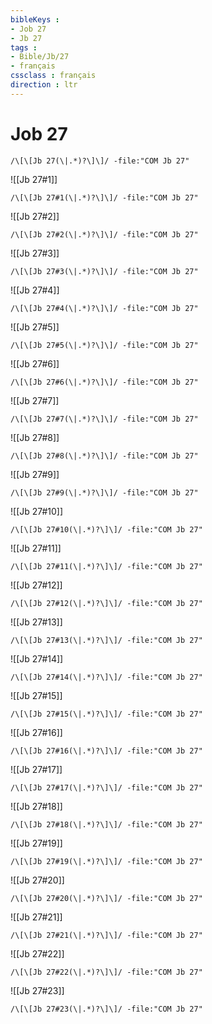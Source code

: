 ```yaml
---
bibleKeys : 
- Job 27
- Jb 27
tags : 
- Bible/Jb/27
- français
cssclass : français
direction : ltr
---
```


# Job 27

```query
/\[\[Jb 27(\|.*)?\]\]/ -file:"COM Jb 27"
```



![[Jb 27#1]]

```query
/\[\[Jb 27#1(\|.*)?\]\]/ -file:"COM Jb 27"
```

![[Jb 27#2]]

```query
/\[\[Jb 27#2(\|.*)?\]\]/ -file:"COM Jb 27"
```

![[Jb 27#3]]

```query
/\[\[Jb 27#3(\|.*)?\]\]/ -file:"COM Jb 27"
```

![[Jb 27#4]]

```query
/\[\[Jb 27#4(\|.*)?\]\]/ -file:"COM Jb 27"
```

![[Jb 27#5]]

```query
/\[\[Jb 27#5(\|.*)?\]\]/ -file:"COM Jb 27"
```

![[Jb 27#6]]

```query
/\[\[Jb 27#6(\|.*)?\]\]/ -file:"COM Jb 27"
```

![[Jb 27#7]]

```query
/\[\[Jb 27#7(\|.*)?\]\]/ -file:"COM Jb 27"
```

![[Jb 27#8]]

```query
/\[\[Jb 27#8(\|.*)?\]\]/ -file:"COM Jb 27"
```

![[Jb 27#9]]

```query
/\[\[Jb 27#9(\|.*)?\]\]/ -file:"COM Jb 27"
```

![[Jb 27#10]]

```query
/\[\[Jb 27#10(\|.*)?\]\]/ -file:"COM Jb 27"
```

![[Jb 27#11]]

```query
/\[\[Jb 27#11(\|.*)?\]\]/ -file:"COM Jb 27"
```

![[Jb 27#12]]

```query
/\[\[Jb 27#12(\|.*)?\]\]/ -file:"COM Jb 27"
```

![[Jb 27#13]]

```query
/\[\[Jb 27#13(\|.*)?\]\]/ -file:"COM Jb 27"
```

![[Jb 27#14]]

```query
/\[\[Jb 27#14(\|.*)?\]\]/ -file:"COM Jb 27"
```

![[Jb 27#15]]

```query
/\[\[Jb 27#15(\|.*)?\]\]/ -file:"COM Jb 27"
```

![[Jb 27#16]]

```query
/\[\[Jb 27#16(\|.*)?\]\]/ -file:"COM Jb 27"
```

![[Jb 27#17]]

```query
/\[\[Jb 27#17(\|.*)?\]\]/ -file:"COM Jb 27"
```

![[Jb 27#18]]

```query
/\[\[Jb 27#18(\|.*)?\]\]/ -file:"COM Jb 27"
```

![[Jb 27#19]]

```query
/\[\[Jb 27#19(\|.*)?\]\]/ -file:"COM Jb 27"
```

![[Jb 27#20]]

```query
/\[\[Jb 27#20(\|.*)?\]\]/ -file:"COM Jb 27"
```

![[Jb 27#21]]

```query
/\[\[Jb 27#21(\|.*)?\]\]/ -file:"COM Jb 27"
```

![[Jb 27#22]]

```query
/\[\[Jb 27#22(\|.*)?\]\]/ -file:"COM Jb 27"
```

![[Jb 27#23]]

```query
/\[\[Jb 27#23(\|.*)?\]\]/ -file:"COM Jb 27"
```

